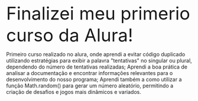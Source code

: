   <p>
      <font size=10>
          Finalizei meu primerio curso da Alura!
      </font>
  </p>
Primeiro curso realizado no alura, onde aprendi a evitar código duplicado utilizando estratégias para exibir a palavra "tentativas" no singular ou plural, dependendo do número de tentativas realizadas;
Aprendi a boa prática de analisar a documentação e encontrar informações relevantes para o desenvolvimento do nosso programa;
Aprendi também a como utilizar a função Math.random() para gerar um número aleatório, permitindo a criação de desafios e jogos mais dinâmicos e variados.
